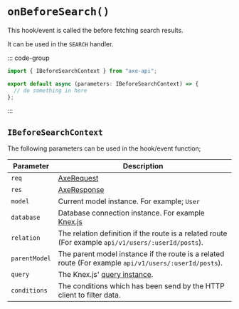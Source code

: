 # `onBeforeSearch()`

This hook/event is called the before fetching search results.

It can be used in the `SEARCH` handler.

::: code-group

```ts [app/v1/Hooks/User/onBeforeSearch.ts]
import { IBeforeSearchContext } from "axe-api";

export default async (parameters: IBeforeSearchContext) => {
  // do something in here
};
```

:::

## `IBeforeSearchContext`

The following parameters can be used in the hook/event function;

| Parameter     | Description                                                                                                                             |
| ------------- | --------------------------------------------------------------------------------------------------------------------------------------- |
| `req`         | [AxeRequest](/reference/axe-request)                                                                                                    |
| `res`         | [AxeResponse](/reference/axe-response)                                                                                                  |
| `model`       | Current model instance. For example; `User`                                                                                             |
| `database`    | Database connection instance. For example <a href="http://knexjs.org/#Installation-client" target="_blank" rel="noreferrer">Knex.js</a> |
| `relation`    | The relation definition if the route is a related route (For example `api/v1/users/:userId/posts`).                                     |
| `parentModel` | The parent model instance if the route is a related route (For example `api/v1/users/:userId/posts`).                                   |
| `query`       | The Knex.js' <a href="http://knexjs.org/#Builder-wheres" target="_blank" rel="noreferrer">query instance</a>.                           |
| `conditions`  | The conditions which has been send by the HTTP client to filter data.                                                                   |
